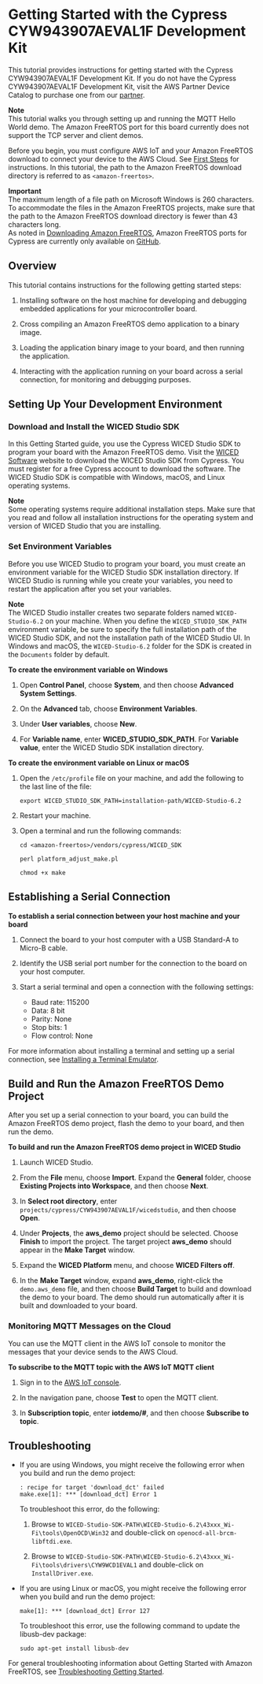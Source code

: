 # Getting Started with the Cypress CYW943907AEVAL1F Development Kit<a name="getting_started_cypress_43"></a>

This tutorial provides instructions for getting started with the Cypress CYW943907AEVAL1F Development Kit\. If you do not have the Cypress CYW943907AEVAL1F Development Kit, visit the AWS Partner Device Catalog to purchase one from our [partner](https://devices.amazonaws.com/detail/a3G0L00000AAPg0UAH/CYW943907AEVAL1F)\.

**Note**  
This tutorial walks you through setting up and running the MQTT Hello World demo\. The Amazon FreeRTOS port for this board currently does not support the TCP server and client demos\.

Before you begin, you must configure AWS IoT and your Amazon FreeRTOS download to connect your device to the AWS Cloud\. See [First Steps](freertos-prereqs.md) for instructions\. In this tutorial, the path to the Amazon FreeRTOS download directory is referred to as `<amazon-freertos>`\.

**Important**  
The maximum length of a file path on Microsoft Windows is 260 characters\. To accommodate the files in the Amazon FreeRTOS projects, make sure that the path to the Amazon FreeRTOS download directory is fewer than 43 characters long\.  
As noted in [Downloading Amazon FreeRTOS](freertos-download.md), Amazon FreeRTOS ports for Cypress are currently only available on [GitHub](https://github.com/aws/amazon-freertos)\.

## Overview<a name="w3aab7c23b9c11"></a>

This tutorial contains instructions for the following getting started steps:

1. Installing software on the host machine for developing and debugging embedded applications for your microcontroller board\.

1. Cross compiling an Amazon FreeRTOS demo application to a binary image\.

1. Loading the application binary image to your board, and then running the application\.

1. Interacting with the application running on your board across a serial connection, for monitoring and debugging purposes\.

## Setting Up Your Development Environment<a name="cypress-setup-env"></a>

### Download and Install the WICED Studio SDK<a name="install-wiced-studio"></a>

In this Getting Started guide, you use the Cypress WICED Studio SDK to program your board with the Amazon FreeRTOS demo\. Visit the [WICED Software](https://www.cypress.com/products/wiced-software) website to download the WICED Studio SDK from Cypress\. You must register for a free Cypress account to download the software\. The WICED Studio SDK is compatible with Windows, macOS, and Linux operating systems\.

**Note**  
Some operating systems require additional installation steps\. Make sure that you read and follow all installation instructions for the operating system and version of WICED Studio that you are installing\.

### Set Environment Variables<a name="cypress-environment"></a>

Before you use WICED Studio to program your board, you must create an environment variable for the WICED Studio SDK installation directory\. If WICED Studio is running while you create your variables, you need to restart the application after you set your variables\.

**Note**  
The WICED Studio installer creates two separate folders named `WICED-Studio-6.2` on your machine\. When you define the `WICED_STUDIO_SDK_PATH` environment variable, be sure to specify the full installation path of the WICED Studio SDK, and not the installation path of the WICED Studio UI\. In Windows and macOS, the `WICED-Studio-6.2` folder for the SDK is created in the `Documents` folder by default\.

**To create the environment variable on Windows**

1. Open **Control Panel**, choose **System**, and then choose **Advanced System Settings**\.

1. On the **Advanced** tab, choose **Environment Variables**\.

1. Under **User variables**, choose **New**\.

1. For **Variable name**, enter **WICED\_STUDIO\_SDK\_PATH**\. For **Variable value**, enter the WICED Studio SDK installation directory\.

**To create the environment variable on Linux or macOS**

1. Open the `/etc/profile` file on your machine, and add the following to the last line of the file:

   ```
   export WICED_STUDIO_SDK_PATH=installation-path/WICED-Studio-6.2
   ```

1. Restart your machine\.

1. Open a terminal and run the following commands:

   ```
   cd <amazon-freertos>/vendors/cypress/WICED_SDK
   ```

   ```
   perl platform_adjust_make.pl
   ```

   ```
   chmod +x make
   ```

## Establishing a Serial Connection<a name="cypress-serial-connection"></a>

**To establish a serial connection between your host machine and your board**

1. Connect the board to your host computer with a USB Standard\-A to Micro\-B cable\.

1. Identify the USB serial port number for the connection to the board on your host computer\.

1. Start a serial terminal and open a connection with the following settings:
   + Baud rate: 115200
   + Data: 8 bit
   + Parity: None
   + Stop bits: 1
   + Flow control: None

For more information about installing a terminal and setting up a serial connection, see [Installing a Terminal Emulator](uart-term.md)\.

## Build and Run the Amazon FreeRTOS Demo Project<a name="gsg-cypress-build-and-run-example"></a>

After you set up a serial connection to your board, you can build the Amazon FreeRTOS demo project, flash the demo to your board, and then run the demo\.

**To build and run the Amazon FreeRTOS demo project in WICED Studio**

1. Launch WICED Studio\.

1. From the **File** menu, choose **Import**\. Expand the **General** folder, choose **Existing Projects into Workspace**, and then choose **Next**\.

1. In **Select root directory**, enter `projects/cypress/CYW943907AEVAL1F/wicedstudio`, and then choose **Open**\.

1. Under **Projects**, the **aws\_demo** project should be selected\. Choose **Finish** to import the project\. The target project **aws\_demo** should appear in the **Make Target** window\.

1. Expand the **WICED Platform** menu, and choose **WICED Filters off**\.

1. In the **Make Target** window, expand **aws\_demo**, right\-click the `demo.aws_demo` file, and then choose **Build Target** to build and download the demo to your board\. The demo should run automatically after it is built and downloaded to your board\.

### Monitoring MQTT Messages on the Cloud<a name="w3aab7c23b9c17b7"></a>

You can use the MQTT client in the AWS IoT console to monitor the messages that your device sends to the AWS Cloud\.

**To subscribe to the MQTT topic with the AWS IoT MQTT client**

1. Sign in to the [AWS IoT console](https://console.aws.amazon.com/iotv2/)\.

1. In the navigation pane, choose **Test** to open the MQTT client\.

1. In **Subscription topic**, enter **iotdemo/\#**, and then choose **Subscribe to topic**\.

## Troubleshooting<a name="cypress-troubleshooting"></a>
+ If you are using Windows, you might receive the following error when you build and run the demo project:

  ```
  : recipe for target 'download_dct' failed
  make.exe[1]: *** [download_dct] Error 1
  ```

  To troubleshoot this error, do the following:

  1. Browse to `WICED-Studio-SDK-PATH\WICED-Studio-6.2\43xxx_Wi-Fi\tools\OpenOCD\Win32` and double\-click on `openocd-all-brcm-libftdi.exe`\.

  1. Browse to `WICED-Studio-SDK-PATH\WICED-Studio-6.2\43xxx_Wi-Fi\tools\drivers\CYW9WCD1EVAL1` and double\-click on `InstallDriver.exe`\.
+ If you are using Linux or macOS, you might receive the following error when you build and run the demo project:

  ```
  make[1]: *** [download_dct] Error 127
  ```

  To troubleshoot this error, use the following command to update the libusb\-dev package:

  ```
  sudo apt-get install libusb-dev
  ```

For general troubleshooting information about Getting Started with Amazon FreeRTOS, see [Troubleshooting Getting Started](gsg-troubleshooting.md)\.